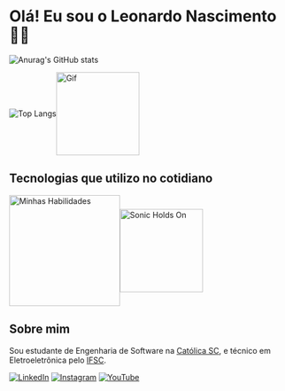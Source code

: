 # Olá! Eu sou o Leonardo Nascimento 🙋‍♂️

![Anurag's GitHub stats](https://github-readme-stats.vercel.app/api?username=leonsnw&count_private=true&show_icons=true&theme=merko)
<div style="display: flex; align-items: center;">
  <img src="https://github-readme-stats.vercel.app/api/top-langs/?username=leonsnw&layout=compact&count_private=true&theme=merko" alt="Top Langs">
  <img src="https://c.tenor.com/5ry-200hErMAAAAd/tenor.gif" alt="Gif" width="150">
</div>

## Tecnologias que utilizo no cotidiano

<div style="display: flex; align-items: center;">
  <a href="https://skillicons.dev">
    <img src="https://skillicons.dev/icons?i=nodejs,cs,py,linux,mysql,unity&perline=3" alt="Minhas Habilidades" width="200">
  </a>
  <img src="https://media.tenor.com/EyjY9IVeyegAAAAi/sonic-holds-on.gif" alt="Sonic Holds On" width="150">
</div>

## Sobre mim

Sou estudante de Engenharia de Software na [Católica SC](https://www.catolicasc.org.br), e técnico em Eletroeletrônica pelo [IFSC](https://www.ifsc.edu.br/web/campus-joinville). 

[![LinkedIn](https://img.shields.io/badge/LinkedIn-0077B5?style=for-the-badge&logo=linkedin&logoColor=white)](https://www.linkedin.com/in/leonardo-nascimento-903905193/)
[![Instagram](https://img.shields.io/badge/Instagram-E4405F?style=for-the-badge&logo=instagram&logoColor=white)](https://www.instagram.com/)
[![YouTube](https://img.shields.io/badge/YouTube-FF0000?style=for-the-badge&logo=youtube&logoColor=white)](https://www.youtube.com/@Leonardo-kn3xd)
